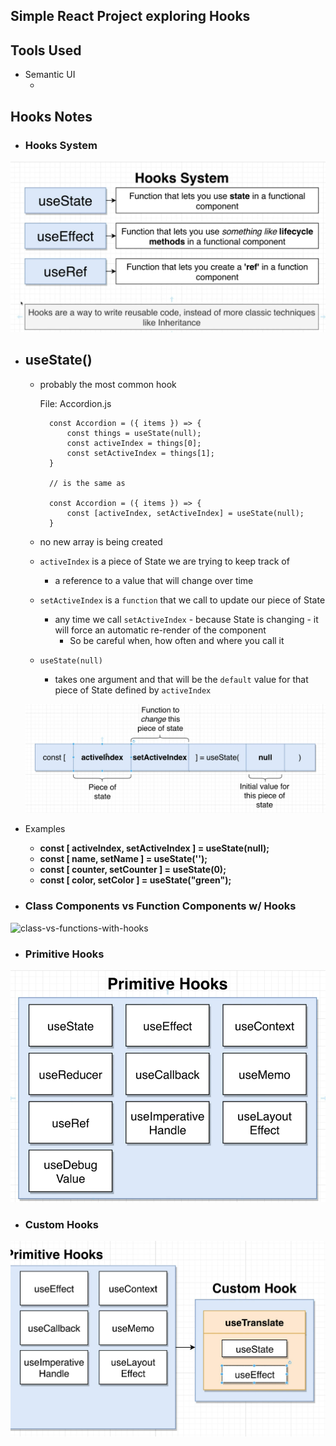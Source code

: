 ## Simple React Project exploring Hooks

## Tools Used
- Semantic UI
    - <link rel="stylesheet" href="https://cdnjs.cloudflare.com/ajax/libs/semantic-ui/2.4.1/semantic.min.css" />

## Hooks Notes
- ### Hooks System
![hooks-system](https://github.com/kawgh1/react-widgets/blob/main/hooks-system.png)
- ## useState()
    - probably the most common hook
  
        File: Accordion.js

            const Accordion = ({ items }) => {
                const things = useState(null);
                const activeIndex = things[0];
                const setActiveIndex = things[1];
            }

            // is the same as

            const Accordion = ({ items }) => {
                const [activeIndex, setActiveIndex] = useState(null);
            }

    - no new array is being created
    - `activeIndex` is a piece of State we are trying to keep track of
        -  a reference to a value that will change over time
   - `setActiveIndex` is a `function` that we call to update our piece of State
       - any time we call `setActiveIndex` - because State is changing - it will force an automatic re-render of the component
           - So be careful when, how often and where you call it
   - `useState(null)`
       - takes one argument and that will be the `default` value for that piece of State defined by `activeIndex`

    ![setstate](https://github.com/kawgh1/react-widgets/blob/main/setstate.png)
- Examples
    - **const [ activeIndex, setActiveIndex ] = useState(null);**
    - **const [ name, setName ] = useState('');**
    - **const [ counter, setCounter ] = useState(0);**
    - **const [ color, setColor ] = useState("green");**

- ### Class Components vs Function Components w/ Hooks

![class-vs-functions-with-hooks]()
- ### Primitive Hooks
![primitive-hooks](https://github.com/kawgh1/react-widgets/blob/main/primitive-hooks.png)



- ### Custom Hooks
![custom-hooks](https://github.com/kawgh1/react-widgets/blob/main/cutsom-hooks.png)
